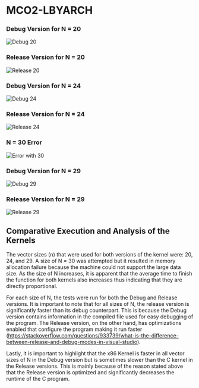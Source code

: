 # MCO2-LBYARCH

### Debug Version for N = 20
![Debug 20](https://github.com/gzachr/LBYARCH-x86-to-C-Interface-Project/assets/97230437/84b0a5f1-6157-4784-9d99-fd7ccaea4829)

### Release Version for N = 20
![Release 20](https://github.com/gzachr/LBYARCH-x86-to-C-Interface-Project/assets/97230437/f2207aad-9c7d-4cd6-9d5b-ee5f4a74b684)

### Debug Version for N = 24
![Debug 24](https://github.com/gzachr/LBYARCH-x86-to-C-Interface-Project/assets/97230437/b5f0537f-4365-41a9-8908-510c473afa16)

### Release Version for N = 24
![Release 24](https://github.com/gzachr/LBYARCH-x86-to-C-Interface-Project/assets/97230437/166219fe-91dc-4c43-a4ff-cd1456704796)

### N = 30 Error
![Error with 30](https://github.com/gzachr/LBYARCH-x86-to-C-Interface-Project/assets/97230437/2512a7f1-5627-466c-b3a8-b2ad467ec464)

### Debug Version for N = 29
![Debug 29](https://github.com/gzachr/LBYARCH-x86-to-C-Interface-Project/assets/97230437/27157e2c-5882-475a-b83c-2b8b2c13a9d4)

### Release Version for N = 29
![Release 29](https://github.com/gzachr/LBYARCH-x86-to-C-Interface-Project/assets/97230437/3d968078-f648-45e3-a719-11051b36d8aa)

## Comparative Execution and Analysis of the Kernels

The vector sizes (n) that were used for both versions of the kernel were: 20, 24, and 29. A size of N = 30 was attempted but it resulted in memory allocation failure because the machine could not support the large data size. As the size of N increases, it is apparent that the average time to finish the function for both kernels also increases thus indicating that they are directly proportional. 

For each size of N, the tests were run for both the Debug and Release versions. It is important to note that for all sizes of N, the release version is significantly faster than its debug counterpart. This is because the Debug version contains information in the compiled file used for easy debugging of the program. The Release version, on the other hand, has optimizations enabled that configure the program making it run faster (https://stackoverflow.com/questions/933739/what-is-the-difference-between-release-and-debug-modes-in-visual-studio). 

Lastly, it is important to highlight that the x86 Kernel is faster in all vector sizes of N in the Debug version but is sometimes slower than the C kernel in the Release versions. This is mainly because of the reason stated above that the Release version is optimized and significantly decreases the runtime of the C program.
